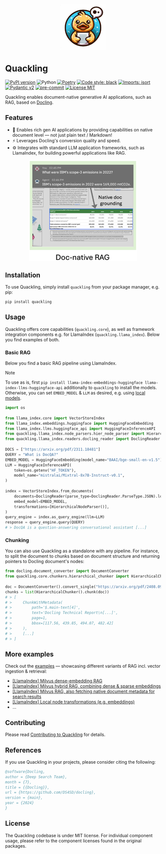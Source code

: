 <p align="center">
  <a href="https://github.com/DS4SD/quackling">
    <img loading="lazy" alt="Quackling" src="https://raw.githubusercontent.com/DS4SD/quackling/main/resources/logo.jpeg" width="150" />
  </a>
</p>

# Quackling

[![PyPI version](https://img.shields.io/pypi/v/quackling)](https://pypi.org/project/quackling/)
![Python](https://img.shields.io/badge/python-3.10%20%7C%203.11%20%7C%203.12-blue)
[![Poetry](https://img.shields.io/endpoint?url=https://python-poetry.org/badge/v0.json)](https://python-poetry.org/)
[![Code style: black](https://img.shields.io/badge/code%20style-black-000000.svg)](https://github.com/psf/black)
[![Imports: isort](https://img.shields.io/badge/%20imports-isort-%231674b1?style=flat&labelColor=ef8336)](https://pycqa.github.io/isort/)
[![Pydantic v2](https://img.shields.io/endpoint?url=https://raw.githubusercontent.com/pydantic/pydantic/main/docs/badge/v2.json)](https://pydantic.dev)
[![pre-commit](https://img.shields.io/badge/pre--commit-enabled-brightgreen?logo=pre-commit&logoColor=white)](https://github.com/pre-commit/pre-commit)
[![License MIT](https://img.shields.io/github/license/DS4SD/quackling)](https://opensource.org/licenses/MIT)

Quackling enables document-native generative AI applications, such as RAG, based on [Docling](https://github.com/DS4SD/docling-core).

## Features

- 🧠 Enables rich gen AI applications by providing capabilities on native document level — not just plain text / Markdown!
- ⚡️ Leverages Docling's conversion quality and speed.
- ⚙️ Integrates with standard LLM application frameworks, such as LlamaIndex, for building powerful applications like RAG.

<p align="center">
  <a href="https://raw.githubusercontent.com/DS4SD/quackling/main/resources/doc_native_rag.png">
    <img loading="lazy" alt="Doc-native RAG" src="https://raw.githubusercontent.com/DS4SD/quackling/main/resources/doc_native_rag.png" width="350" />
  </a>
</p>


## Installation

To use Quackling, simply install `quackling` from your package manager, e.g. pip:

```sh
pip install quackling
```

## Usage

Quackling offers core capabilities (`quackling.core`), as well as framework integration components
e.g. for LlamaIndex (`quackling.llama_index`). Below you find examples of both.

### Basic RAG

Below you find a basic RAG pipeline using LlamaIndex.

> [!NOTE]
> To use as is, first `pip install llama-index-embeddings-huggingface llama-index-llms-huggingface-api`
> additionally to `quackling` to install the models.
> Otherwise, you can set `EMBED_MODEL` & `LLM` as desired, e.g. using
> [local models](https://docs.llamaindex.ai/en/stable/getting_started/starter_example_local).

```python
import os

from llama_index.core import VectorStoreIndex
from llama_index.embeddings.huggingface import HuggingFaceEmbedding
from llama_index.llms.huggingface_api import HuggingFaceInferenceAPI
from quackling.llama_index.node_parsers.hier_node_parser import HierarchicalNodeParser
from quackling.llama_index.readers.docling_reader import DoclingReader

DOCS = ["https://arxiv.org/pdf/2311.18481"]
QUERY = "What is DocQA?"
EMBED_MODEL = HuggingFaceEmbedding(model_name="BAAI/bge-small-en-v1.5")
LLM = HuggingFaceInferenceAPI(
    token=os.getenv("HF_TOKEN"),
    model_name="mistralai/Mixtral-8x7B-Instruct-v0.1",
)

index = VectorStoreIndex.from_documents(
    documents=DoclingReader(parse_type=DoclingReader.ParseType.JSON).load_data(DOCS),
    embed_model=EMBED_MODEL,
    transformations=[HierarchicalNodeParser()],
)
query_engine = index.as_query_engine(llm=LLM)
response = query_engine.query(QUERY)
# > DocQA is a question-answering conversational assistant [...]
```

### Chunking

You can also use Quackling as a standalone with any pipeline.
For instance, to split the document to chunks based on document structure and returning pointers
to Docling document's nodes:

```python
from docling.document_converter import DocumentConverter
from quackling.core.chunkers.hierarchical_chunker import HierarchicalChunker

doc = DocumentConverter().convert_single("https://arxiv.org/pdf/2408.09869").output
chunks = list(HierarchicalChunker().chunk(doc))
# > [
# >     ChunkWithMetadata(
# >         path='$.main-text[4]',
# >         text='Docling Technical Report\n[...]',
# >         page=1,
# >         bbox=[117.56, 439.85, 494.07, 482.42]
# >     ),
# >     [...]
# > ]
```

## More examples
Check out the [examples](examples) — showcasing different variants of RAG incl. vector ingestion & retrieval:
- [[LlamaIndex] Milvus dense-embedding RAG](examples/basic_pipeline.ipynb)
- [[LlamaIndex] Milvus hybrid RAG, combining dense & sparse embeddings](examples/hybrid_pipeline.ipynb)
- [[LlamaIndex] Milvus RAG, also fetching native document metadata for search results](examples/native_nodes.ipynb)
- [[LlamaIndex] Local node transformations (e.g. embeddings)](examples/node_transformations.ipynb)
- ...

## Contributing

Please read [Contributing to Quackling](./CONTRIBUTING.md) for details.

## References

If you use Quackling in your projects, please consider citing the following:

```bib
@software{Docling,
author = {Deep Search Team},
month = {7},
title = {{Docling}},
url = {https://github.com/DS4SD/docling},
version = {main},
year = {2024}
}
```

## License

The Quackling codebase is under MIT license.
For individual component usage, please refer to the component licenses found in the original packages.
